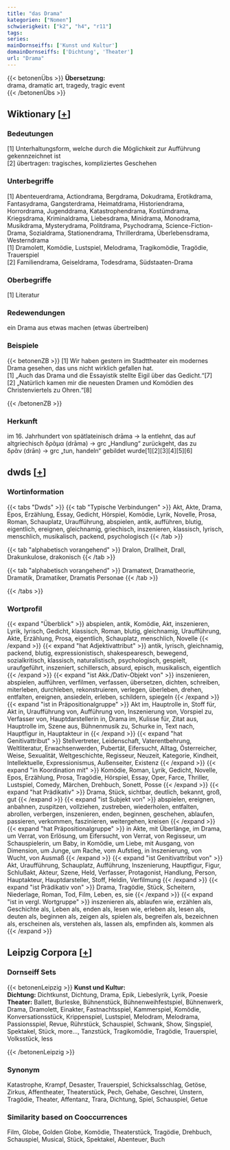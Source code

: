 ```yaml
---
title: "das Drama"
kategorien: ["Nomen"]
schwierigkeit: ["k2", "h4", "r11"]
tags:
series:
mainDornseiffs: ['Kunst und Kultur']
domainDornseiffs: ['Dichtung', 'Theater']
url: "Drama"
---
```


{{< betonenÜbs >}}
**Übersetzung:**  
drama, dramatic art, tragedy, tragic event  
{{< /betonenÜbs >}}

## Wiktionary [[+](https://de.wiktionary.org/wiki/Drama)]

### Bedeutungen
[1] Unterhaltungsform, welche durch die Möglichkeit zur Aufführung gekennzeichnet ist  
[2] übertragen: tragisches, kompliziertes Geschehen  

### Unterbegriffe
[1] Abenteuerdrama, Actiondrama, Bergdrama, Dokudrama, Erotikdrama, Fantasydrama, Gangsterdrama, Heimatdrama, Historiendrama, Horrordrama, Jugenddrama, Katastrophendrama, Kostümdrama, Kriegsdrama, Kriminaldrama, Liebesdrama, Minidrama, Monodrama, Musikdrama, Mysterydrama, Politdrama, Psychodrama, Science-Fiction-Drama, Sozialdrama, Stationendrama, Thrillerdrama, Überlebensdrama, Westerndrama  
[1] Dramolett, Komödie, Lustspiel, Melodrama, Tragikomödie, Tragödie, Trauerspiel  
[2] Familiendrama, Geiseldrama, Todesdrama, Südstaaten-Drama  

### Oberbegriffe
[1] Literatur  

### Redewendungen
ein Drama aus etwas machen (etwas übertreiben)  

### Beispiele
{{< betonenZB >}}
[1] Wir haben gestern im Stadttheater ein modernes Drama gesehen, das uns nicht wirklich gefallen hat.  
[1] „Auch das Drama und die Essayistik stellte Eigil über das Gedicht.“[7]  
[2] „Natürlich kamen mir die neuesten Dramen und Komödien des Christenviertels zu Ohren.“[8]  

{{< /betonenZB >}}
### Herkunft
im 16. Jahrhundert von spätlateinisch drāma → la entlehnt, das auf altgriechisch δρᾶμα (drāma) → grc „Handlung“ zurückgeht, das zu δρᾶν (drān) → grc „tun, handeln“ gebildet wurde[1][2][3][4][5][6]  



## dwds [[+](https://www.dwds.de/wb/Drama)]

### Wortinformation
{{< tabs "Dwds" >}}
{{< tab "Typische Verbindungen" >}}
Akt, Akte, Drama, Epos, Erzählung, Essay, Gedicht, Hörspiel, Komödie, Lyrik, Novelle, Prosa, Roman, Schauplatz, Uraufführung, abspielen, antik, aufführen, blutig, eigentlich, ereignen, gleichnamig, griechisch, inszenieren, klassisch, lyrisch, menschlich, musikalisch, packend, psychologisch
{{< /tab >}}

{{< tab "alphabetisch vorangehend" >}}
Dralon, Drallheit, Drall, Drakunkulose, drakonisch
{{< /tab >}}

{{< tab "alphabetisch vorangehend" >}}
Dramatext, Dramatheorie, Dramatik, Dramatiker, Dramatis Personae
{{< /tab >}}

{{< /tabs >}}

### Wortprofil
{{< expand "Überblick" >}} abspielen, antik, Komödie, Akt, inszenieren, Lyrik, lyrisch, Gedicht, klassisch, Roman, blutig, gleichnamig, Uraufführung, Akte, Erzählung, Prosa, eigentlich, Schauplatz, menschlich, Novelle {{< /expand >}}
{{< expand "hat Adjektivattribut" >}} antik, lyrisch, gleichnamig, packend, blutig, expressionistisch, shakespearesch, bewegend, sozialkritisch, klassisch, naturalistisch, psychologisch, gespielt, uraufgeführt, inszeniert, schillersch, absurd, episch, musikalisch, eigentlich {{< /expand >}}
{{< expand "ist Akk./Dativ-Objekt von" >}} inszenieren, abspielen, aufführen, verfilmen, verfassen, übersetzen, dichten, schreiben, miterleben, durchleben, rekonstruieren, verlegen, überleben, drehen, entfalten, ereignen, ansiedeln, erleben, schildern, spiegeln {{< /expand >}}
{{< expand "ist in Präpositionalgruppe" >}} Akt im, Hauptrolle in, Stoff für, Akt in, Uraufführung von, Aufführung von, Inszenierung von, Vorspiel zu, Verfasser von, Hauptdarstellerin in, Drama im, Kulisse für, Zitat aus, Hauptrolle im, Szene aus, Bühnenmusik zu, Schurke in, Text nach, Hauptfigur in, Hauptakteur in {{< /expand >}}
{{< expand "hat Genitivattribut" >}} Stellvertreter, Leidenschaft, Vaterentbehrung, Weltliteratur, Erwachsenwerden, Pubertät, Eifersucht, Alltag, Österreicher, Weise, Sexualität, Weltgeschichte, Regisseur, Neuzeit, Kategorie, Kindheit, Intellektuelle, Expressionismus, Außenseiter, Existenz {{< /expand >}}
{{< expand "in Koordination mit" >}} Komödie, Roman, Lyrik, Gedicht, Novelle, Epos, Erzählung, Prosa, Tragödie, Hörspiel, Essay, Oper, Farce, Thriller, Lustspiel, Comedy, Märchen, Drehbuch, Sonett, Posse {{< /expand >}}
{{< expand "hat Prädikativ" >}} Drama, Stück, sichtbar, deutlich, bekannt, groß, gut {{< /expand >}}
{{< expand "ist Subjekt von" >}} abspielen, ereignen, anbahnen, zuspitzen, vollziehen, zustreben, wiederholen, entfalten, abrollen, verbergen, inszenieren, enden, beginnen, geschehen, ablaufen, passieren, verkommen, faszinieren, weitergehen, kreisen {{< /expand >}}
{{< expand "hat Präpositionalgruppe" >}} in Akte, mit Überlänge, im Drama, um Verrat, von Erlösung, um Eifersucht, von Verrat, von Regisseur, um Schauspielerin, um Baby, in Komödie, um Liebe, mit Ausgang, von Dimension, um Junge, um Rache, vom Aufstieg, in Inszenierung, von Wucht, von Ausmaß {{< /expand >}}
{{< expand "ist Genitivattribut von" >}} Akt, Uraufführung, Schauplatz, Aufführung, Inszenierung, Hauptfigur, Figur, Schlußakt, Akteur, Szene, Held, Verfasser, Protagonist, Handlung, Person, Hauptakteur, Hauptdarsteller, Stoff, Heldin, Verfilmung {{< /expand >}}
{{< expand "ist Prädikativ von" >}} Drama, Tragödie, Stück, Scheitern, Niederlage, Roman, Tod, Film, Leben, es, sie {{< /expand >}}
{{< expand "ist in vergl. Wortgruppe" >}} inszenieren als, ablaufen wie, erzählen als, Geschichte als, Leben als, enden als, lesen wie, erleben als, lesen als, deuten als, beginnen als, zeigen als, spielen als, begreifen als, bezeichnen als, erscheinen als, verstehen als, lassen als, empfinden als, kommen als {{< /expand >}}

## Leipzig Corpora [[+](https://corpora.uni-leipzig.de/en/res?word=Drama&corpusId=deu_newscrawl-public_2018)]

### Dornseiff Sets
{{< betonenLeipzig >}}
**Kunst und Kultur:**  
**Dichtung:** Dichtkunst, Dichtung, Drama, Epik, Liebeslyrik, Lyrik, Poesie  
**Theater:** Ballett, Burleske, Bühnenstück, Bühnenweihfestspiel, Bühnenwerk, Drama, Dramolett, Einakter, Fastnachtsspiel, Kammerspiel, Komödie, Konversationsstück, Krippenspiel, Lustspiel, Melodram, Melodrama, Passionsspiel, Revue, Rührstück, Schauspiel, Schwank, Show, Singspiel, Spektakel, Stück, more..., Tanzstück, Tragikomödie, Tragödie, Trauerspiel, Volksstück, less  

{{< /betonenLeipzig >}}

### Synonym
Katastrophe, Krampf, Desaster, Trauerspiel, Schicksalsschlag, Getöse, Zirkus, Affentheater, Theaterstück, Pech, Gehabe, Geschrei, Unstern, Tragödie, Theater, Affentanz, Trara, Dichtung, Spiel, Schauspiel, Getue


### Similarity based on Cooccurrences
Film, Globe, Golden Globe, Komödie, Theaterstück, Tragödie, Drehbuch, Schauspiel, Musical, Stück, Spektakel, Abenteuer, Buch

